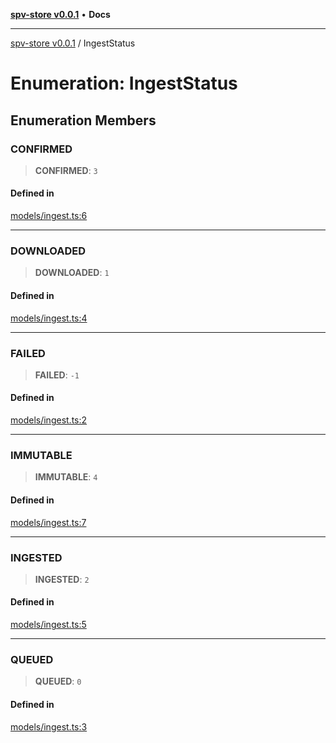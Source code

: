 [**spv-store v0.0.1**](../README.md) • **Docs**

***

[spv-store v0.0.1](../globals.md) / IngestStatus

# Enumeration: IngestStatus

## Enumeration Members

### CONFIRMED

> **CONFIRMED**: `3`

#### Defined in

[models/ingest.ts:6](https://github.com/shruggr/ts-casemod-spv/blob/02da5207bded388f76e8bebbed39ca525a18e420/src/models/ingest.ts#L6)

***

### DOWNLOADED

> **DOWNLOADED**: `1`

#### Defined in

[models/ingest.ts:4](https://github.com/shruggr/ts-casemod-spv/blob/02da5207bded388f76e8bebbed39ca525a18e420/src/models/ingest.ts#L4)

***

### FAILED

> **FAILED**: `-1`

#### Defined in

[models/ingest.ts:2](https://github.com/shruggr/ts-casemod-spv/blob/02da5207bded388f76e8bebbed39ca525a18e420/src/models/ingest.ts#L2)

***

### IMMUTABLE

> **IMMUTABLE**: `4`

#### Defined in

[models/ingest.ts:7](https://github.com/shruggr/ts-casemod-spv/blob/02da5207bded388f76e8bebbed39ca525a18e420/src/models/ingest.ts#L7)

***

### INGESTED

> **INGESTED**: `2`

#### Defined in

[models/ingest.ts:5](https://github.com/shruggr/ts-casemod-spv/blob/02da5207bded388f76e8bebbed39ca525a18e420/src/models/ingest.ts#L5)

***

### QUEUED

> **QUEUED**: `0`

#### Defined in

[models/ingest.ts:3](https://github.com/shruggr/ts-casemod-spv/blob/02da5207bded388f76e8bebbed39ca525a18e420/src/models/ingest.ts#L3)
